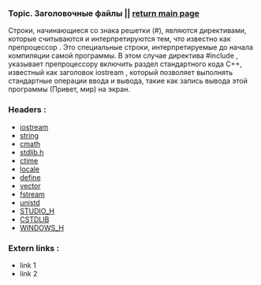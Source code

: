 ### Topic. Заголовочные файлы || [return main page](../README.md)
Строки, начинающиеся со знака решетки (#), являются директивами, которые считываются и интерпретируются тем, что известно как препроцессор . Это специальные строки, интерпретируемые до начала компиляции самой программы. В этом случае директива #include <iostream>, указывает препроцессору включить раздел стандартного кода C++, известный как заголовок iostream , который позволяет выполнять стандартные операции ввода и вывода, такие как запись вывода этой программы (Привет, мир) на экран.

### Headers :
* [iostream](IOSTREAM.md)
* [string](STRING_HEADER.md)
* [cmath](CMATH_HEADER.md)
* [stdlib.h](STDLIB_H.md)
* [ctime](CTIME_HEADER.md)
* [locale](LOCALE_HEADER.md)
* [define](DEFINE_HEADER.md)
* [vector](VECTOR_HEADER.md)
* [fstream](FSTREAM_HEADER.md)
* [unistd](UNISTD_HEADER.md)
* [STUDIO_H](STUDIO_H.md)
* [CSTDLIB](CSTDLIB.md)
* [WINDOWS_H](WINDOWS_H.md)

### Extern links :
* link 1
* link 2
